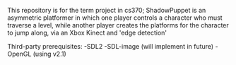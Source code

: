This repository is for the term project in cs370;
ShadowPuppet is an asymmetric platformer in which one player controls a character who must traverse a level, while another player creates the platforms for the character to jump along, via an Xbox Kinect and 'edge detection'

Third-party prerequisites:
-SDL2
-SDL-image (will implement in future)
-OpenGL (using v2.1)
